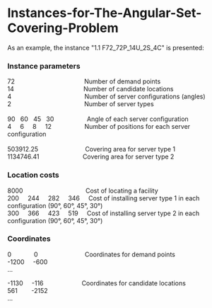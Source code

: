 # Instances-for-The-Angular-Set-Covering-Problem
As an example, the instance "1.1 F72_72P_14U_2S_4C" is presented:
### Instance parameters
72 &nbsp; &nbsp; &nbsp; &nbsp; &nbsp; &nbsp; &nbsp; &nbsp; &nbsp; &nbsp; &nbsp; &nbsp; &nbsp; &nbsp; &nbsp; &nbsp; &nbsp; &nbsp; &nbsp; &nbsp;Number of demand points\
14 &nbsp; &nbsp; &nbsp; &nbsp; &nbsp; &nbsp; &nbsp; &nbsp; &nbsp; &nbsp; &nbsp; &nbsp; &nbsp; &nbsp; &nbsp; &nbsp; &nbsp; &nbsp; &nbsp; &nbsp;Number of candidate locations\
4 &nbsp; &nbsp; &nbsp; &nbsp; &nbsp; &nbsp; &nbsp; &nbsp; &nbsp; &nbsp; &nbsp; &nbsp; &nbsp; &nbsp; &nbsp; &nbsp; &nbsp; &nbsp; &nbsp; &nbsp; &nbsp;Number of server configurations (angles)\
2 &nbsp; &nbsp; &nbsp; &nbsp; &nbsp; &nbsp; &nbsp; &nbsp; &nbsp; &nbsp; &nbsp; &nbsp; &nbsp; &nbsp; &nbsp; &nbsp; &nbsp; &nbsp; &nbsp; &nbsp; &nbsp;Number of server types\
\
90 &nbsp; 60 &nbsp; 45 &nbsp; 30 &nbsp; &nbsp; &nbsp; &nbsp; &nbsp; &nbsp; &nbsp; &nbsp; &nbsp; Angle of each server configuration \
4 &nbsp; &nbsp; 6 &nbsp; &nbsp; 8 &nbsp; &nbsp; 12 &nbsp; &nbsp; &nbsp; &nbsp; &nbsp; &nbsp; &nbsp; &nbsp; &nbsp; Number of positions for each server configuration\
\
503912.25 &nbsp; &nbsp; &nbsp; &nbsp; &nbsp; &nbsp; &nbsp; &nbsp; &nbsp; &nbsp; &nbsp; &nbsp; &nbsp; Covering area for server type 1\
1134746.41 &nbsp; &nbsp; &nbsp; &nbsp; &nbsp; &nbsp; &nbsp; &nbsp; &nbsp; &nbsp; &nbsp; &nbsp; Covering area for server type 2

### Location costs
8000&nbsp; &nbsp; &nbsp; &nbsp; &nbsp; &nbsp; &nbsp; &nbsp; &nbsp; &nbsp; &nbsp; &nbsp; &nbsp; &nbsp; &nbsp; &nbsp; &nbsp; &nbsp; Cost of locating a facility\
200 &nbsp; &nbsp;	244 &nbsp; &nbsp;	282	&nbsp; &nbsp; 346  &nbsp; &nbsp; Cost of installing server type 1 in each configuration (90°, 60°, 45°, 30°)\
300	&nbsp; &nbsp; 366	&nbsp; &nbsp; 423	&nbsp; &nbsp; 519  &nbsp; &nbsp; Cost of installing server type 2 in each configuration (90°, 60°, 45°, 30°)

### Coordinates
0	&nbsp; &nbsp; &nbsp; &nbsp; &nbsp; &nbsp;  0 &nbsp; &nbsp; &nbsp; &nbsp; &nbsp; &nbsp; &nbsp; &nbsp; &nbsp; &nbsp; &nbsp; &nbsp; &nbsp; Coordinates for demand points\
-1200 &nbsp; &nbsp; -600\
... 


-1130 &nbsp; &nbsp; -116&nbsp; &nbsp; &nbsp; &nbsp; &nbsp; &nbsp; &nbsp; &nbsp; &nbsp; &nbsp; &nbsp; Coordinates for candidate locations\
561 &nbsp; &nbsp; &nbsp; &nbsp;-2152\
...
